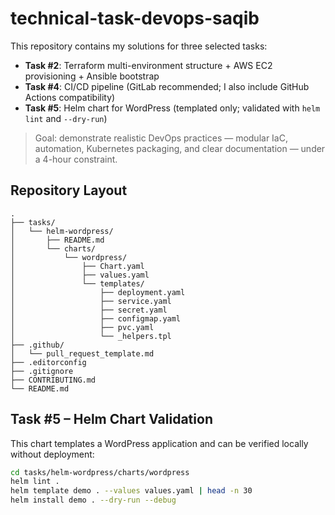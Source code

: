 # technical-task-devops-saqib
This repository contains my solutions for three selected tasks:

- **Task #2**: Terraform multi-environment structure + AWS EC2 provisioning + Ansible bootstrap  
- **Task #4**: CI/CD pipeline (GitLab recommended; I also include GitHub Actions compatibility)  
- **Task #5**: Helm chart for WordPress (templated only; validated with `helm lint` and `--dry-run`)

> Goal: demonstrate realistic DevOps practices — modular IaC, automation, Kubernetes packaging, and clear documentation — under a 4-hour constraint.

## Repository Layout
```
.
├── tasks/
│   └── helm-wordpress/
│       ├── README.md
│       └── charts/
│           └── wordpress/
│               ├── Chart.yaml
│               ├── values.yaml
│               └── templates/
│                   ├── deployment.yaml
│                   ├── service.yaml
│                   ├── secret.yaml
│                   ├── configmap.yaml
│                   ├── pvc.yaml
│                   └── _helpers.tpl
├── .github/
│   └── pull_request_template.md
├── .editorconfig
├── .gitignore
├── CONTRIBUTING.md
└── README.md
```
## Task #5 – Helm Chart Validation

This chart templates a WordPress application and can be verified locally without deployment:

```bash
cd tasks/helm-wordpress/charts/wordpress
helm lint .
helm template demo . --values values.yaml | head -n 30
helm install demo . --dry-run --debug
